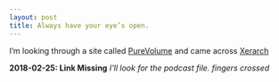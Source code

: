 ```yaml
---
layout: post
title: Always have your eye’s open.
---
```

I’m looking through a site called [PureVolume](http://www.purevolume.com/) and came across 
[Xerarch](https://web.archive.org/web/20060104230041/http://www.purevolume.com/xerarch)

**2018-02-25: Link Missing** *I'll look for the podcast file. fingers crossed*

